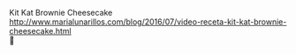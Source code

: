 Kit Kat Brownie Cheesecake	http://www.marialunarillos.com/blog/2016/07/video-receta-kit-kat-brownie-cheesecake.html	
਍